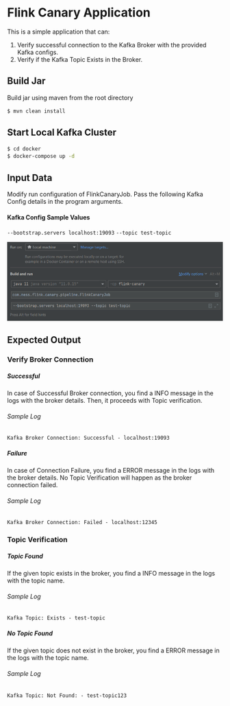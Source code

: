 # Flink Canary Application

This is a simple application that can:
1. Verify successful connection to the Kafka Broker with the provided Kafka configs.
2. Verify if the Kafka Topic Exists in the Broker.

## Build Jar
Build jar using maven from the root directory
```bash
$ mvn clean install
```

## Start Local Kafka Cluster
 ```bash
$ cd docker
$ docker-compose up -d
 ```

## Input Data

Modify run configuration of FlinkCanaryJob. Pass the following Kafka Config details in the program arguments.
#### Kafka Config Sample Values
`--bootstrap.servers localhost:19093`
`--topic test-topic`

![img.png](img.png)

## Expected Output

### Verify Broker Connection
##### Successful
In case of Successful Broker connection, you find a INFO message in the logs with the broker details. Then, it proceeds with Topic verification.
###### Sample Log
`Kafka Broker Connection: Successful - localhost:19093`

##### Failure
In case of Connection Failure, you find a ERROR message in the logs with the broker details. No Topic Verification will happen as the broker connection failed.
###### Sample Log
`Kafka Broker Connection: Failed - localhost:12345`



### Topic Verification
##### Topic Found
If the given topic exists in the broker, you find a INFO message in the logs with the topic name.
###### Sample Log
`Kafka Topic: Exists - test-topic`

##### No Topic Found
If the given topic does not exist in the broker, you find a ERROR message in the logs with the topic name.
###### Sample Log
`Kafka Topic: Not Found: - test-topic123`